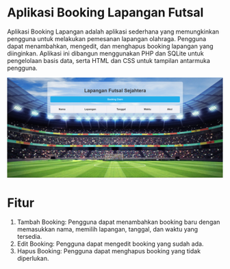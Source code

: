 # Aplikasi Booking Lapangan Futsal

Aplikasi Booking Lapangan adalah aplikasi sederhana yang memungkinkan pengguna untuk melakukan pemesanan lapangan olahraga. Pengguna dapat menambahkan, mengedit, dan menghapus booking lapangan yang diinginkan. Aplikasi ini dibangun menggunakan PHP dan SQLite untuk pengelolaan basis data, serta HTML dan CSS untuk tampilan antarmuka pengguna.


![](/screnshoot/ss.png)

# Fitur
1. Tambah Booking: Pengguna dapat menambahkan booking baru dengan memasukkan nama, memilih lapangan, tanggal, dan waktu yang tersedia.
1. Edit Booking: Pengguna dapat mengedit booking yang sudah ada.
1. Hapus Booking: Pengguna dapat menghapus booking yang tidak diperlukan.
